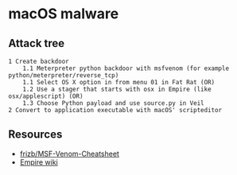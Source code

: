 # macOS malware

## Attack tree

```text
1 Create backdoor
    1.1 Meterpreter python backdoor with msfvenom (for example python/meterpreter/reverse_tcp)
    1.1 Select OS X option in from menu 01 in Fat Rat (OR)
    1.2 Use a stager that starts with osx in Empire (like osx/applescript) (OR)
    1.3 Choose Python payload and use source.py in Veil
2 Convert to application executable with macOS' scripteditor
```

## Resources

* [frizb/MSF-Venom-Cheatsheet](https://github.com/frizb/MSF-Venom-Cheatsheet)
* [Empire wiki](https://bc-security.gitbook.io/empire-wiki/)
